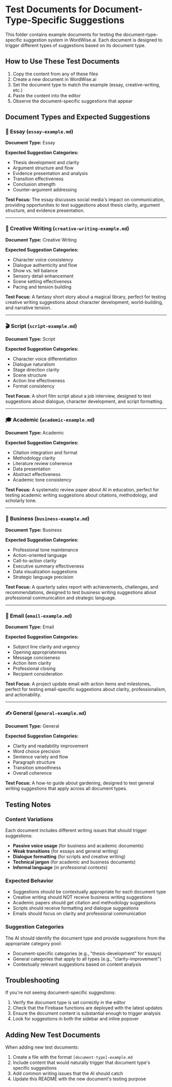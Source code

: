 # Test Documents for Document-Type-Specific Suggestions

This folder contains example documents for testing the document-type-specific suggestion system in WordWise.ai. Each document is designed to trigger different types of suggestions based on its document type.

## How to Use These Test Documents

1. Copy the content from any of these files
2. Create a new document in WordWise.ai
3. Set the document type to match the example (essay, creative-writing, etc.)
4. Paste the content into the editor
5. Observe the document-specific suggestions that appear

## Document Types and Expected Suggestions

### 📝 Essay (`essay-example.md`)
**Document Type:** Essay

**Expected Suggestion Categories:**
- Thesis development and clarity
- Argument structure and flow
- Evidence presentation and analysis
- Transition effectiveness
- Conclusion strength
- Counter-argument addressing

**Test Focus:** The essay discusses social media's impact on communication, providing opportunities to test suggestions about thesis clarity, argument structure, and evidence presentation.

---

### 🎨 Creative Writing (`creative-writing-example.md`)
**Document Type:** Creative Writing

**Expected Suggestion Categories:**
- Character voice consistency
- Dialogue authenticity and flow
- Show vs. tell balance
- Sensory detail enhancement
- Scene setting effectiveness
- Pacing and tension building

**Test Focus:** A fantasy short story about a magical library, perfect for testing creative writing suggestions about character development, world-building, and narrative tension.

---

### 🎬 Script (`script-example.md`)
**Document Type:** Script

**Expected Suggestion Categories:**
- Character voice differentiation
- Dialogue naturalism
- Stage direction clarity
- Scene structure
- Action line effectiveness
- Format consistency

**Test Focus:** A short film script about a job interview, designed to test suggestions about dialogue, character development, and script formatting.

---

### 🎓 Academic (`academic-example.md`)
**Document Type:** Academic

**Expected Suggestion Categories:**
- Citation integration and format
- Methodology clarity
- Literature review coherence
- Data presentation
- Abstract effectiveness
- Academic tone consistency

**Test Focus:** A systematic review paper about AI in education, perfect for testing academic writing suggestions about citations, methodology, and scholarly tone.

---

### 💼 Business (`business-example.md`)
**Document Type:** Business

**Expected Suggestion Categories:**
- Professional tone maintenance
- Action-oriented language
- Call-to-action clarity
- Executive summary effectiveness
- Data visualization suggestions
- Strategic language precision

**Test Focus:** A quarterly sales report with achievements, challenges, and recommendations, designed to test business writing suggestions about professional communication and strategic language.

---

### 📧 Email (`email-example.md`)
**Document Type:** Email

**Expected Suggestion Categories:**
- Subject line clarity and urgency
- Opening appropriateness
- Message conciseness
- Action item clarity
- Professional closing
- Recipient consideration

**Test Focus:** A project update email with action items and milestones, perfect for testing email-specific suggestions about clarity, professionalism, and actionability.

---

### ✍️ General (`general-example.md`)
**Document Type:** General

**Expected Suggestion Categories:**
- Clarity and readability improvement
- Word choice precision
- Sentence variety and flow
- Paragraph structure
- Transition smoothness
- Overall coherence

**Test Focus:** A how-to guide about gardening, designed to test general writing suggestions that apply across all document types.

## Testing Notes

### Content Variations
Each document includes different writing issues that should trigger suggestions:
- **Passive voice usage** (for business and academic documents)
- **Weak transitions** (for essays and general writing)
- **Dialogue formatting** (for scripts and creative writing)
- **Technical jargon** (for academic and business documents)
- **Informal language** (in professional contexts)

### Expected Behavior
- Suggestions should be contextually appropriate for each document type
- Creative writing should NOT receive business writing suggestions
- Academic papers should get citation and methodology suggestions
- Scripts should receive formatting and dialogue suggestions
- Emails should focus on clarity and professional communication

### Suggestion Categories
The AI should identify the document type and provide suggestions from the appropriate category pool:
- Document-specific categories (e.g., "thesis-development" for essays)
- General categories that apply to all types (e.g., "clarity-improvement")
- Contextually relevant suggestions based on content analysis

## Troubleshooting

If you're not seeing document-specific suggestions:
1. Verify the document type is set correctly in the editor
2. Check that the Firebase functions are deployed with the latest updates
3. Ensure the document content is substantial enough to trigger analysis
4. Look for suggestions in both the sidebar and inline popover

## Adding New Test Documents

When adding new test documents:
1. Create a file with the format `[document-type]-example.md`
2. Include content that would naturally trigger that document type's specific suggestions
3. Add common writing issues that the AI should catch
4. Update this README with the new document's testing purpose 
